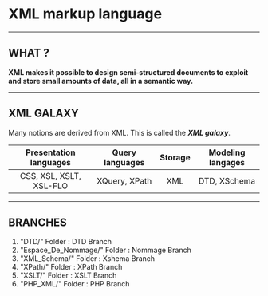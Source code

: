 # XML markup language
---------------------------------------
## WHAT  ?

**XML makes it possible to design semi-structured documents to exploit and store small amounts of data, all in a semantic way.**

---------------------------------------
## XML GALAXY

Many notions are derived from XML. This is called the _**XML galaxy**_.

| **Presentation languages** | **Query languages** | **Storage** | **Modeling langages**
|:---:|:---:|:---:|:---:|
| CSS, XSL, XSLT, XSL-FLO | XQuery, XPath | XML | DTD, XSchema |

---------------------------------------
## BRANCHES

1. "DTD/" Folder : DTD Branch
2. "Espace_De_Nommage/" Folder : Nommage Branch
3. "XML_Schema/" Folder : Xshema Branch
4. "XPath/" Folder : XPath Branch
5. "XSLT/" Folder : XSLT Branch
6. "PHP_XML/" Folder : PHP Branch